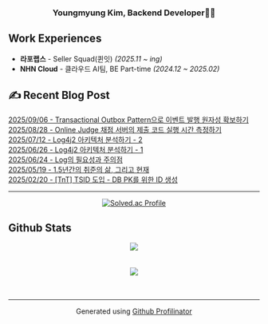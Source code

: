### <div align="center">Youngmyung Kim, Backend Developer👩‍💻</div>  
  
## Work Experiences

* **라포랩스** - Seller Squad(퀸잇) _(2025.11 ~ ing)_
* **NHN Cloud** - 클라우드 AI팀, BE Part-time _(2024.12 ~ 2025.02)_
  

## ✍️ Recent Blog Post
[2025/09/06 - Transactional Outbox Pattern으로 이벤트 발행 원자성 확보하기](https://ymkim97.tistory.com/9) <br/>
[2025/08/28 - Online Judge 채점 서버의 제출 코드 실행 시간 측정하기](https://ymkim97.tistory.com/8) <br/>
[2025/07/12 - Log4j2 아키텍처 분석하기 - 2](https://ymkim97.tistory.com/7) <br/>
[2025/06/26 - Log4j2 아키텍처 분석하기 - 1](https://ymkim97.tistory.com/6) <br/>
[2025/06/24 - Log의 필요성과 주의점](https://ymkim97.tistory.com/5) <br/>
[2025/05/19 - 1.5년간의 취준의 삶, 그리고 현재](https://ymkim97.tistory.com/4) <br/>
[2025/02/20 - [TnT] TSID 도입 - DB PK를 위한 ID 생성](https://ymkim97.tistory.com/3) <br/>

---

<div align="center">
  
[![Solved.ac Profile](http://mazassumnida.wtf/api/v2/generate_badge?boj=ymkim97)](https://solved.ac/ymkim97/)  
  
</div>
  
## Github Stats  
<div align="center"><img src="https://github-readme-stats.vercel.app/api?username=ymkim97&show_icons=true&count_private=true&hide_border=true" align="center" /></div>  

<br/>  

  

<br/>  

<div align="center">
<img src="https://komarev.com/ghpvc/?username=ymkim97&&style=flat-square" align="center" />
</div>  
  

<br/>  


<br />

----
<div align="center">Generated using <a href="https://profilinator.rishav.dev/" target="_blank">Github Profilinator</a></div>
